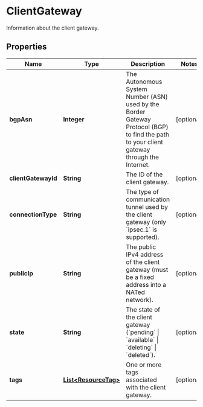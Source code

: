 

# ClientGateway

Information about the client gateway.

## Properties

| Name | Type | Description | Notes |
|------------ | ------------- | ------------- | -------------|
|**bgpAsn** | **Integer** | The Autonomous System Number (ASN) used by the Border Gateway Protocol (BGP) to find the path to your client gateway through the Internet. |  [optional] |
|**clientGatewayId** | **String** | The ID of the client gateway. |  [optional] |
|**connectionType** | **String** | The type of communication tunnel used by the client gateway (only &#x60;ipsec.1&#x60; is supported). |  [optional] |
|**publicIp** | **String** | The public IPv4 address of the client gateway (must be a fixed address into a NATed network). |  [optional] |
|**state** | **String** | The state of the client gateway (&#x60;pending&#x60; \\| &#x60;available&#x60; \\| &#x60;deleting&#x60; \\| &#x60;deleted&#x60;). |  [optional] |
|**tags** | [**List&lt;ResourceTag&gt;**](ResourceTag.md) | One or more tags associated with the client gateway. |  [optional] |



